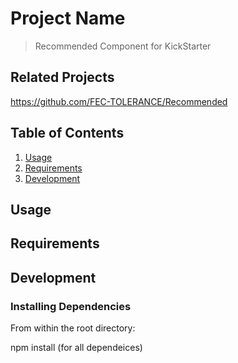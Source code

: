 # Project Name

> Recommended Component for KickStarter

## Related Projects

https://github.com/FEC-TOLERANCE/Recommended

## Table of Contents

1. [Usage](#Usage)
1. [Requirements](#requirements)
1. [Development](#development)

## Usage

## Requirements

## Development

### Installing Dependencies

From within the root directory:

npm install (for all dependeices)

